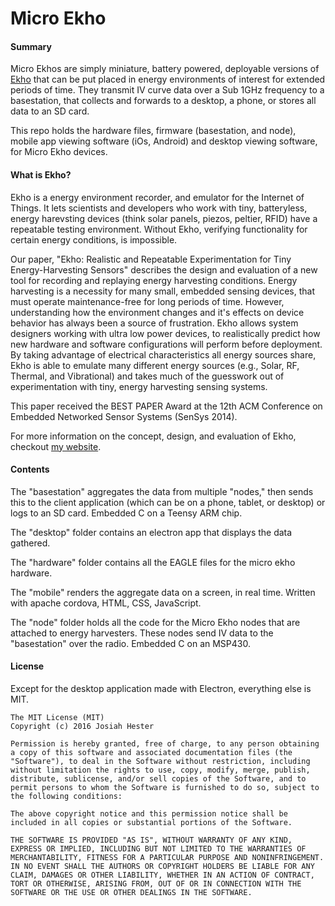 Micro Ekho
========


#### Summary
Micro Ekhos are simply miniature, battery powered, deployable versions of [Ekho](https://github.com/jhester/ekho) that can be put placed in energy environments of interest for extended periods of time. They transmit IV curve data over a Sub 1GHz frequency to a basestation, that collects and forwards to a desktop, a phone, or stores all data to an SD card.

This repo holds the hardware files, firmware (basestation, and node), mobile app viewing software (iOs, Android) and desktop viewing software, for Micro Ekho devices.

#### What is Ekho?
Ekho is a energy environment recorder, and emulator for the Internet of Things. It lets scientists and developers who work with tiny, batteryless, energy harevsting devices (think solar panels, piezos, peltier, RFID) have a repeatable testing environment. Without Ekho, verifying functionality for certain energy conditions, is impossible.

Our paper, "Ekho: Realistic and Repeatable Experimentation for Tiny Energy-Harvesting Sensors" describes the design and evaluation of a new tool for recording and replaying energy harvesting conditions. Energy harvesting is a necessity for many small, embedded sensing devices, that must operate maintenance-free for long periods of time. However, understanding how the environment changes and it's effects on device behavior has always been a source of frustration. Ekho allows system designers working with ultra low power devices, to realistically predict how new hardware and software configurations will perform before deployment. By taking advantage of electrical characteristics all energy sources share, Ekho is able to emulate many different energy sources (e.g., Solar, RF, Thermal, and Vibrational) and takes much of the guesswork out of experimentation with tiny, energy harvesting sensing systems.

This paper received the BEST PAPER Award at the 12th ACM Conference on Embedded Networked Sensor Systems (SenSys 2014).

For more information on the concept, design, and evaluation of Ekho, checkout [my website](http://josiahhester.comr).


#### Contents
The "basestation" aggregates the data from multiple "nodes," then sends this to the client application (which can be on a phone, tablet, or desktop) or logs to an SD card. Embedded C on a Teensy ARM chip.

The "desktop" folder contains an electron app that displays the data gathered.

The "hardware" folder contains all the EAGLE files for the micro ekho hardware.

The "mobile" renders the aggregate data on a screen, in real time. Written with apache cordova, HTML, CSS, JavaScript.

The "node" folder holds all the code for the Micro Ekho nodes that are attached to energy harvesters. These nodes send IV data to the "basestation" over the radio. Embedded C on an MSP430.

#### License
Except for the desktop application made with Electron, everything else is MIT.

```
The MIT License (MIT)
Copyright (c) 2016 Josiah Hester

Permission is hereby granted, free of charge, to any person obtaining a copy of this software and associated documentation files (the "Software"), to deal in the Software without restriction, including without limitation the rights to use, copy, modify, merge, publish, distribute, sublicense, and/or sell copies of the Software, and to permit persons to whom the Software is furnished to do so, subject to the following conditions:

The above copyright notice and this permission notice shall be included in all copies or substantial portions of the Software.

THE SOFTWARE IS PROVIDED "AS IS", WITHOUT WARRANTY OF ANY KIND, EXPRESS OR IMPLIED, INCLUDING BUT NOT LIMITED TO THE WARRANTIES OF MERCHANTABILITY, FITNESS FOR A PARTICULAR PURPOSE AND NONINFRINGEMENT. IN NO EVENT SHALL THE AUTHORS OR COPYRIGHT HOLDERS BE LIABLE FOR ANY CLAIM, DAMAGES OR OTHER LIABILITY, WHETHER IN AN ACTION OF CONTRACT, TORT OR OTHERWISE, ARISING FROM, OUT OF OR IN CONNECTION WITH THE SOFTWARE OR THE USE OR OTHER DEALINGS IN THE SOFTWARE.
```